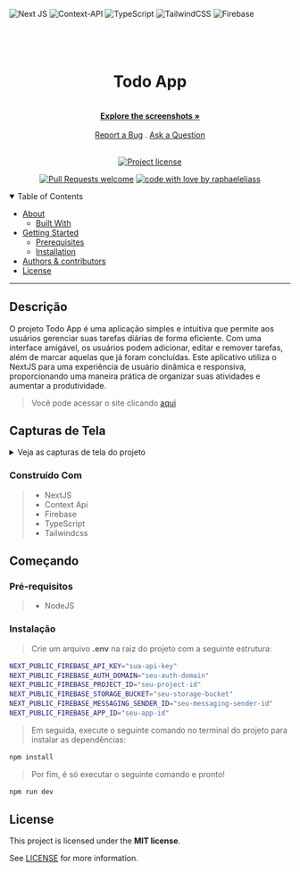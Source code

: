 ![Next JS](https://img.shields.io/badge/Next-black?style=for-the-badge&logo=next.js&logoColor=white) ![Context-API](https://img.shields.io/badge/Context--Api-000000?style=for-the-badge&logo=react) ![TypeScript](https://img.shields.io/badge/typescript-%23007ACC.svg?style=for-the-badge&logo=typescript&logoColor=white) ![TailwindCSS](https://img.shields.io/badge/tailwindcss-%2338B2AC.svg?style=for-the-badge&logo=tailwind-css&logoColor=white) ![Firebase](https://img.shields.io/badge/firebase-a08021?style=for-the-badge&logo=firebase&logoColor=ffcd34)

<div align="center" style='margin-top:6rem;'>

# Todo App

  <br />
  <a href="#about"><strong>Explore the screenshots »</strong></a>
  <br />
  <br />
  <a href="https://github.com/raphaeleliass/todo-app/issues">Report a Bug</a>
  .
  <a href="https://github.com/raphaeleliass/todo-app/issues">Ask a Question</a>
</div>

<div align="center">
<br />

[![Project license](https://img.shields.io/github/license/raphaeleliass/todo-app.svg?style=flat-square)](LICENSE)

[![Pull Requests welcome](https://img.shields.io/badge/PRs-welcome-ff69b4.svg?style=flat-square)](https://github.com/raphaeleliass/todo-app/issues)
[![code with love by raphaeleliass](https://img.shields.io/badge/%3C%2F%3E%20with%20%E2%99%A5%20by-raphaeleliass-ff1414.svg?style=flat-square)](https://github.com/raphaeleliass)

</div>

<details open="open">
<summary>Table of Contents</summary>

- [About](#about)
  - [Built With](#built-with)
- [Getting Started](#getting-started)
  - [Prerequisites](#prerequisites)
  - [Installation](#installation)
- [Authors & contributors](#authors--contributors)
- [License](#license)

</details>

---

## Descrição

O projeto Todo App é uma aplicação simples e intuitiva que permite aos usuários gerenciar suas tarefas diárias de forma eficiente. Com uma interface amigável, os usuários podem adicionar, editar e remover tarefas, além de marcar aquelas que já foram concluídas. Este aplicativo utiliza o NextJS para uma experiência de usuário dinâmica e responsiva, proporcionando uma maneira prática de organizar suas atividades e aumentar a produtividade.

> Você pode acessar o site clicando [aqui](https://raphaelelias-todo-app.vercel.app)

## Capturas de Tela

<details>
<summary>Veja as capturas de tela do projeto</summary>

<br>

<div align='center'>

### Desktop

  <img src="./src/assets/preview/desktop-preview.png" title="Home Page" width="100%">

### Mobile

  <img src="./src/assets/preview/mobile-preview.png" title="Home Page" width="50%">
</div>

</details>

### Construído Com

> - NextJS
> - Context Api
> - Firebase
> - TypeScript
> - Tailwindcss

## Começando

### Pré-requisitos

> - NodeJS

### Instalação

> Crie um arquivo <strong>.env</strong> na raiz do projeto com a seguinte estrutura:

```bash
NEXT_PUBLIC_FIREBASE_API_KEY="sua-api-key"
NEXT_PUBLIC_FIREBASE_AUTH_DOMAIN="seu-auth-domain"
NEXT_PUBLIC_FIREBASE_PROJECT_ID="seu-project-id"
NEXT_PUBLIC_FIREBASE_STORAGE_BUCKET="seu-storage-bucket"
NEXT_PUBLIC_FIREBASE_MESSAGING_SENDER_ID="seu-messaging-sender-id"
NEXT_PUBLIC_FIREBASE_APP_ID="seu-app-id"

```

> Em seguida, execute o seguinte comando no terminal do projeto para instalar as dependências:

```bash
npm install 
```

> Por fim, é só executar o seguinte comando e pronto!

```bash
npm run dev
```

## License

This project is licensed under the **MIT license**.

See [LICENSE](LICENSE) for more information.
